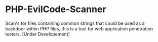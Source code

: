 # PHP-EvilCode-Scanner
Scan's for files containing common strings that could be used as a backdoor within PHP files, this is a tool for web application penetration testers. [Under Developement]
